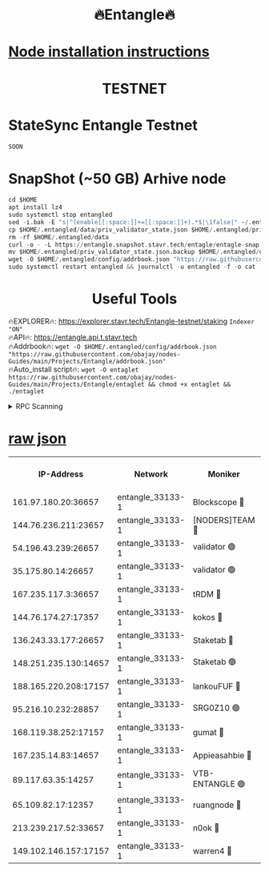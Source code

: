 <h1 align="center"> 🔥Entangle🔥</h1>

[Node installation instructions](https://github.com/obajay/nodes-Guides/tree/main/Projects/Entangle)
=

<h1 align="center"> TESTNET</h1>

# StateSync Entangle Testnet
```python
SOON
```
# SnapShot (~50 GB) Arhive node
```python
cd $HOME
apt install lz4
sudo systemctl stop entangled
sed -i.bak -E "s|^(enable[[:space:]]+=[[:space:]]+).*$|\1false|" ~/.entangled/config/config.toml
cp $HOME/.entangled/data/priv_validator_state.json $HOME/.entangled/priv_validator_state.json.backup
rm -rf $HOME/.entangled/data
curl -o - -L https://entangle.snapshot.stavr.tech/entagle/entagle-snap.tar.lz4 | lz4 -c -d - | tar -x -C $HOME/.entangled --strip-components 2
mv $HOME/.entangled/priv_validator_state.json.backup $HOME/.entangled/data/priv_validator_state.json
wget -O $HOME/.entangled/config/addrbook.json "https://raw.githubusercontent.com/obajay/nodes-Guides/main/Projects/Entangle/addrbook.json"
sudo systemctl restart entangled && journalctl -u entangled -f -o cat
```
 <h1 align="center"> Useful Tools</h1>
 
🔥EXPLORER🔥: https://explorer.stavr.tech/Entangle-testnet/staking        `Indexer "ON"` \
🔥API🔥:      https://entangle.api.t.stavr.tech \
🔥Addrbook🔥: ```wget -O $HOME/.entangled/config/addrbook.json "https://raw.githubusercontent.com/obajay/nodes-Guides/main/Projects/Entangle/addrbook.json"``` \
🔥Auto_install script🔥:  `wget -O entaglet https://raw.githubusercontent.com/obajay/nodes-Guides/main/Projects/Entangle/entaglet && chmod +x entaglet && ./entaglet`


<details>
<summary>RPC Scanning</summary>

<h2 align="center"> We scan nodes in real time every 4 hours. And we provide the final result of RPC endpoints.
We cannot influence the operation of these nodes in any way. </h2>


```python
If Voting Power is higher than 0 --> then the Node is a validator of the network and may be subject to attack and be a potential threat to the chain.
```
```python
We marked such validators with a red symbol
```

</details>

[raw json](https://rpc-check.entangt.stavr.tech/entangt/rpc-entangt-result.json)
=


<table><tr><th>IP-Address</th><th>Network</th><th>Moniker</th><th>Latest Block Height</th><th>Earliest Block Height</th><th>Catching Up</th><th>Tx Index</th><th>Voting Power</th><th>Scan Time</th></tr><tr><td>161.97.180.20:36657</td><td>entangle_33133-1</td><td>Blockscope 🔴</td><td>1506315</td><td>1</td><td>False</td><td>off</td><td>259586473635098</td><td>2024-01-05T01:47:48.281226698UTC</td></tr><tr><td>144.76.236.211:23657</td><td>entangle_33133-1</td><td>[NODERS]TEAM 🔴</td><td>1506317</td><td>1</td><td>False</td><td>off</td><td>47049700500000000</td><td>2024-01-05T01:48:00.497598209UTC</td></tr><tr><td>54.196.43.239:26657</td><td>entangle_33133-1</td><td>validator 🟢</td><td>1506318</td><td>1</td><td>False</td><td>on</td><td>0</td><td>2024-01-05T01:48:08.524837325UTC</td></tr><tr><td>35.175.80.14:26657</td><td>entangle_33133-1</td><td>validator 🟢</td><td>1506318</td><td>1</td><td>False</td><td>on</td><td>0</td><td>2024-01-05T01:48:09.476607961UTC</td></tr><tr><td>167.235.117.3:36657</td><td>entangle_33133-1</td><td>tRDM 🔴</td><td>1506318</td><td>1</td><td>False</td><td>on</td><td>78271012040632</td><td>2024-01-05T01:48:09.744445091UTC</td></tr><tr><td>144.76.174.27:17357</td><td>entangle_33133-1</td><td>kokos 🔴</td><td>1506316</td><td>145001</td><td>False</td><td>on</td><td>89890100000000</td><td>2024-01-05T01:47:57.589474282UTC</td></tr><tr><td>136.243.33.177:26657</td><td>entangle_33133-1</td><td>Staketab 🔴</td><td>1506317</td><td>660001</td><td>False</td><td>on</td><td>112854140155031</td><td>2024-01-05T01:48:02.868359204UTC</td></tr><tr><td>148.251.235.130:14657</td><td>entangle_33133-1</td><td>Staketab 🟢</td><td>1506315</td><td>660801</td><td>False</td><td>on</td><td>0</td><td>2024-01-05T01:47:48.020921159UTC</td></tr><tr><td>188.165.220.208:17157</td><td>entangle_33133-1</td><td>lankouFUF 🔴</td><td>1506315</td><td>725001</td><td>False</td><td>on</td><td>180899900000002</td><td>2024-01-05T01:47:53.260180665UTC</td></tr><tr><td>95.216.10.232:28857</td><td>entangle_33133-1</td><td>SRG0Z10 🟢</td><td>1506313</td><td>842001</td><td>False</td><td>off</td><td>0</td><td>2024-01-05T01:47:45.737639742UTC</td></tr><tr><td>168.119.38.252:17157</td><td>entangle_33133-1</td><td>gumat 🔴</td><td>1506315</td><td>962001</td><td>False</td><td>on</td><td>314013548351851</td><td>2024-01-05T01:47:52.987463725UTC</td></tr><tr><td>167.235.14.83:14657</td><td>entangle_33133-1</td><td>Appieasahbie 🔴</td><td>1506318</td><td>1076001</td><td>False</td><td>on</td><td>44568809900999996</td><td>2024-01-05T01:48:08.843648313UTC</td></tr><tr><td>89.117.63.35:14257</td><td>entangle_33133-1</td><td>VTB-ENTANGLE 🟢</td><td>1506316</td><td>1162001</td><td>False</td><td>off</td><td>0</td><td>2024-01-05T01:47:57.958509427UTC</td></tr><tr><td>65.109.82.17:12357</td><td>entangle_33133-1</td><td>ruangnode 🔴</td><td>1506315</td><td>1312001</td><td>False</td><td>off</td><td>271187785360543</td><td>2024-01-05T01:47:48.635162112UTC</td></tr><tr><td>213.239.217.52:33657</td><td>entangle_33133-1</td><td>n0ok 🔴</td><td>1506318</td><td>1406318</td><td>False</td><td>off</td><td>46574292273662988</td><td>2024-01-05T01:48:07.220594832UTC</td></tr><tr><td>149.102.146.157:17157</td><td>entangle_33133-1</td><td>warren4 🔴</td><td>1506317</td><td>1436001</td><td>False</td><td>on</td><td>407262395103395</td><td>2024-01-05T01:48:00.279545660UTC</td></tr></table>
